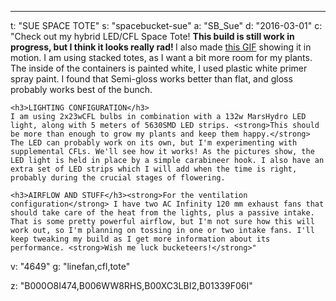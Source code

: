 ---
t: "SUE SPACE TOTE"
s: "spacebucket-sue"
a: "SB_Sue"
d: "2016-03-01"
c: "Check out my hybrid LED/CFL Space Tote! <strong>This build is still work in progress, but I think it looks really rad! </strong> I also made <a href='http://i.imgur.com/VWNleSu.gifv'>this GIF</a> showing it in motion.
    I am using stacked totes, as I want a bit more room for my plants. The inside of the containers is painted white, I used plastic white primer spray paint. I found that Semi-gloss works better than flat, and gloss probably works best of the bunch. 

    <h3>LIGHTING CONFIGURATION</h3>
    I am using 2x23wCFL bulbs in combination with a 132w MarsHydro LED light, along with 5 meters of 5630SMD LED strips. <strong>This should be more than enough to grow my plants and keep them happy.</strong> The LED can probably work on its own, but I'm experimenting with supplemental CFLs. We'll see how it works! As the pictures show, the LED light is held in place by a simple carabineer hook. I also have an extra set of LED strips which I will add when the time is right, probably during the crucial stages of flowering.

    <h3>AIRFLOW AND STUFF</h3><strong>For the ventilation configuration</strong> I have two AC Infinity 120 mm exhaust fans that should take care of the heat from the lights, plus a passive intake. That is some pretty powerful airflow, but I'm not sure how this will work out, so I'm planning on tossing in one or two intake fans. I'll keep tweaking my build as I get more information about its performance. <strong>Wish me luck bucketeers!</strong>"
v: "4649"
g: "linefan,cfl,tote"

z: "B000O8I474,B006WW8RHS,B00XC3LBI2,B01339F06I"
